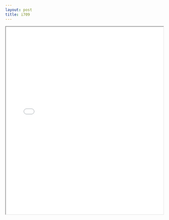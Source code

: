 ```yaml
---
layout: post
title: i709
---
```


<div class="pdf-container">
<iframe src="/assets/pdfs/i709.pdf" height="600" width="100%" allowFullScreen="true"></iframe>
</div>

